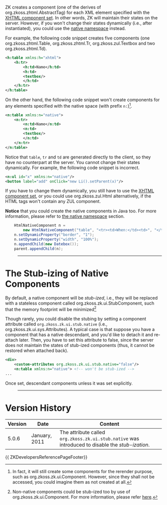 ZK creates a component (one of the derives of
<javadoc>org.zkoss.zhtml.AbstractTag</javadoc>) for each XML element
specified with the [XHTML component
set](ZUML_Reference/ZUML/Languages/XHTML). In other words, ZK
will maintain their states on the server. However, if you won't change
their states dynamically (i.e., after instantiated), you could use the
[native namespace](ZUML_Reference/ZUML/Namespaces/Native)
instead.

For example, the following code snippet creates five components (one
<javadoc>org.zkoss.zhtml.Table</javadoc>,
<javadoc>org.zkoss.zhtml.Tr</javadoc>,
<javadoc>org.zkoss.zul.Textbox</javadoc> and two
<javadoc>org.zkoss.zhtml.Td</javadoc>).

```xml
<h:table xmlns:h="xhtml">
    <h:tr>
        <h:td>Name</h:td>
        <h:td>
        <textbox/>
        </h:td>
    </h:tr>
</h:table>
```

On the other hand, the following code snippet won't create components
for any elements specified with the native space (with prefix `n:`)[^1].

```xml
<n:table xmlns:n="native">
    <n:tr>
        <n:td>Name</n:td>
        <n:td>
        <textbox/>
        </n:td>
    </n:tr>
</n:table>
```

Notice that `table`, `tr` and `td` are generated directly to the client,
so they have no counterpart at the server. You cannot change their
states dynamically. For example, the following code snippet is
incorrect.

```xml
<n:ul id="x" xmlns:n="native"/>
<button label="add" onClick="new Li().setParent(x)"/>
```

If you have to change them dynamically, you still have to use the [XHTML
component set](ZUML_Reference/ZUML/Languages/XHTML), or you
could use <javadoc>org.zkoss.zul.Html</javadoc> alternatively, if the
HTML tags won't contain any ZUL component.

**Notice** that you could create the native components in Java too. For
more information, please refer to [the native
namespace]({{site.baseurl}}/zk_dev_ref/ui_patterns/html_tags/the_native_namespace)
section.

```java
    HtmlNativeComponent n =
        new HtmlNativeComponent("table", "<tr><td>When:</td><td>", "</td></tr>");
    n.setDynamicProperty("border", "1");
    n.setDynamicProperty("width", "100%");
    n.appendChild(new Datebox());
    parent.appendChild(n);
```

> ------------------------------------------------------------------------
>
> <references/>

# The Stub-izing of Native Components

By default, a native component will be *stub-ized*, i.e., they will be
replaced with a stateless component called
<javadoc>org.zkoss.zk.ui.StubComponent</javadoc>, such that the memory
footprint will be minimized[^2]

Though rarely, you could disable the stubing by setting a component
attribute called `org.zkoss.zk.ui.stub.native` (i.e.,
<javadoc method="STUB_NATIVE">org.zkoss.zk.ui.sys.Attributes</javadoc>).
A typical case is that suppose you have a component that has a native
descendant, and you'd like to detach it and re-attach later. Then, you
have to set this attribute to false, since the server does not maintain
the states of stub-ized components (thus, it cannot be restored when
attached back).

```xml
<div>
    <custom-attributes org.zkoss.zk.ui.stub.native="false"/>
    <n:table xmlns:n="native"> <!-- won't be stub-ized -->
...
```

Once set, descendant components unless it was set explicitly.

> ------------------------------------------------------------------------
>
> <references/>

# Version History

| Version | Date          | Content                                                                                          |
|---------|---------------|--------------------------------------------------------------------------------------------------|
| 5.0.6   | January, 2011 | The attribute called `org.zkoss.zk.ui.stub.native` was introduced to disable the *stub-ization*. |

{{ ZKDevelopersReferencePageFooter}}

[^1]: In fact, it will still create some components for the rerender
    purpose, such as
    <javadoc method="invalidate()">org.zkoss.zk.ui.Component</javadoc>.
    However, since they shall not be accessed, you could imagine them as
    not created at all.

[^2]: Non-native components could be stub-ized too by use of
    <javadoc method="setStubonly(java.lang.String)" type="interface">org.zkoss.zk.ui.Component</javadoc>.
    For more information, please refer
    [here]({{site.baseurl}}/zk_dev_ref/performance_tips/specify_stubonly_for_client-only_components).
